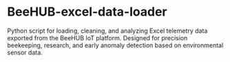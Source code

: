 # BeeHUB-excel-data-loader
Python script for loading, cleaning, and analyzing Excel telemetry data exported from the BeeHUB IoT platform. Designed for precision beekeeping, research, and early anomaly detection based on environmental sensor data.
